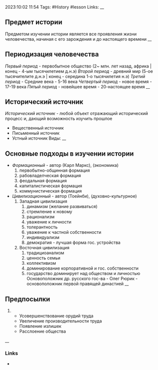 2023:10:02 11:54
Tags: #History #lesson 
Links: 
__
## Предмет истории
Предметом изучении истории является все проявления жизни человечества, начиная с его зарождения и до настоящего времени
__
## Периодизация человечества
*Первый период* - первобытное общество (2~ млн. лет назад, африка | конец - 
4-ым тысячилетием д.н.э)
*Второй период* - древний мир (5-ое тысячителите д.н.э | конец - середина 1-о тысячилетия н.э)
*Третий период* - Средние века - 5-16 века
*Четвертый период* - новое время - 17-19 века
*Пятый период* - новейшее время - 20-настоящее время
__
## Исторический источник
*Исторический источник* - любой объект отражающий исторический процесс и, дающий возможность изучить прошлое
* Вещественный источник 
* Письменный источник
* Устный источник
Виды:
__
## Основные подходы в изучении истории
- *Формационный* - автор (Карл Маркс), (экономика)
	1) первобытно-общинная формация
	2) рабовладелческая формация
	3) феодальная формация
	4) капиталистическая формация
	5) коммунистическая формация
- *Цивилизационный* - автор (Тоейнби), (духовно-культурное)
	1) Западная цивилизация
		1) динамизм (желание развиваться)
		2) стремление к новому
		3) рационализм
		4) уважение к личности
		5) толерантность
		6) уважение к частной собственности
		7) индивидуализм
		8) демократия - лучшая форма гос. устройства
	2) Восточная цивилизация
		1) традициоанализм
		2) ценность семьи
		3) коллективизм
		4) доминирование корпоративной и гос. собственности
		5) государство доминирует над обществом и личностью
Основоположник др. русского гос-ва - Олег
Рюрик - основоположник первой правящей династией
__
## Предпосылки
1) 
	- Усовершенствование орудий труда
	- Увеличение производительности труда
	- Появление излишек
	- Расслоение общества

  
__
### Links
-

